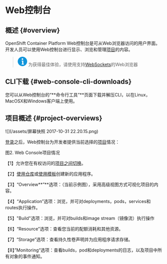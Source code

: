 # Web控制台

## 概述 {#overview}

OpenShift Container Platform Web控制台是可从Web浏览器访问的用户界面。开发人员可以使用Web控制台进行显示、浏览和管理[项目](https://docs.openshift.com/container-platform/3.6/architecture/core_concepts/projects_and_users.html#projects)的内容。

> ![](/assets/提示3%.png) 为获得最佳体验，请使用支持[WebSockets](http://caniuse.com/#feat=websockets)的Web浏览器

## CLI下载 {#web-console-cli-downloads}

您可以从Web控制台的“**命令行工具”**页面下载并解压CLI，以在Linux，MacOSX和Windows客户端上使用。

## 项目概述 {#project-overviews}

![](/assets/屏幕快照 2017-10-31 22.20.15.png)

[登录](https://docs.openshift.com/container-platform/3.6/dev_guide/authentication.html#dev-guide-authentication)之后，Web控制台为开发者提供当前选择的[项目](https://docs.openshift.com/container-platform/3.6/dev_guide/projects.html#dev-guide-projects)情况：

图2. Web Console项目情况

【1】允许您在有权访问的[项目之间](https://docs.openshift.com/container-platform/3.6/dev_guide/projects.html#view-projects)[切换](https://docs.openshift.com/container-platform/3.6/dev_guide/projects.html#view-projects)。

【2】[使用仓库](https://docs.openshift.com/container-platform/3.6/dev_guide/application_lifecycle/new_app.html#using-the-web-console-na)或[使用模板](https://docs.openshift.com/container-platform/3.6/dev_guide/templates.html#creating-from-templates-using-the-web-console)创建新的应用程序。

【3】“Overview**”**选项：（当前示例图），采用高级视图方式可视化项目的内容。

【4】“Application”选项：浏览，并可对deployments，pods，services和routes执行操作。

【5】"Build"选项：浏览，并可对builds和image stream（镜像流）执行操作

【6】“Resource”选项：查看您当前的配额消耗和其他资源。

【7】“Storage”选项：查看持久性卷声明并为应用程序请求存储。

【8】”Monitoring“选项：查看builds，pod和deployments的日志，以及项目中所有对象的事件通知。

